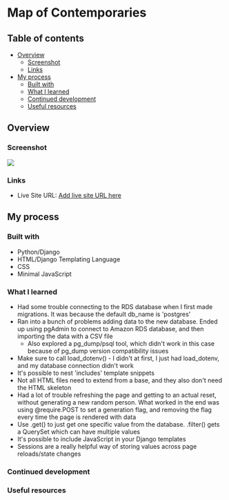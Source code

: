 # Map of Contemporaries

## Table of contents

- [Overview](#overview)
  - [Screenshot](#screenshot)
  - [Links](#links)
- [My process](#my-process)
  - [Built with](#built-with)
  - [What I learned](#what-i-learned)
  - [Continued development](#continued-development)
  - [Useful resources](#useful-resources)

## Overview

### Screenshot

![](./screenshot.jpg)

### Links

- Live Site URL: [Add live site URL here](https://your-live-site-url.com)

## My process

### Built with

- Python/Django
- HTML/Django Templating Language
- CSS
- Minimal JavaScript

### What I learned

- Had some trouble connecting to the RDS database when I first made migrations. It was because the default db_name is 'postgres'
- Ran into a bunch of problems adding data to the new database. Ended up using pgAdmin to connect to Amazon RDS database, and then importing the data with a CSV file
  - Also explored a pg_dump/psql tool, which didn't work in this case because of pg_dump version compatibility issues
- Make sure to call load_dotenv() - I didn't at first, I just had load_dotenv, and my database connection didn't work
- It's possible to nest 'includes' template snippets
- Not all HTML files need to extend from a base, and they also don't need the HTML skeleton
- Had a lot of trouble refreshing the page and getting to an actual reset, without generating a new random person. What worked in the end was using @require.POST to set a generation flag, and removing the flag every time the page is rendered with data
- Use .get() to just get one specific value from the database. .filter() gets a QuerySet which can have multiple values
- It's possible to include JavaScript in your Django templates
- Sessions are a really helpful way of storing values across page reloads/state changes

### Continued development

### Useful resources
